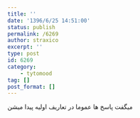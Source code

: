 ```yaml
---
title: ''
date: '1396/6/25 14:51:00'
status: publish
permalink: /6269
author: straxico
excerpt: ''
type: post
id: 6269
category:
    - tytomood
tag: []
post_format: []
---
```

میگفت پاسخ ها عموما در تعاریف اولیه پیدا میشن